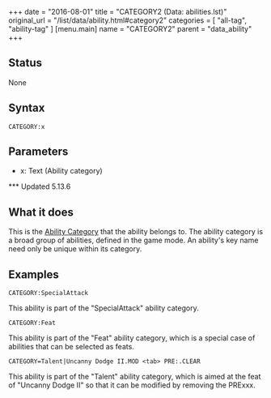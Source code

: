 +++
date = "2016-08-01"
title = "CATEGORY2 (Data: abilities.lst)"
original_url = "/list/data/ability.html#category2"
categories = [ "all-tag", "ability-tag" ]
[menu.main]
    name = "CATEGORY2"
    parent = "data_ability"
+++

## Status

None

## Syntax

`CATEGORY:x`

## Parameters

-   x: Text (Ability category)



<span id="category2"></span> \*\*\* Updated 5.13.6

What it does
------------

This is the [Ability Category](/list/data/abilitycategory.html) that the
ability belongs to. The ability category is a broad group of abilities,
defined in the game mode. An ability's key name need only be unique
within its category.

Examples
--------

`CATEGORY:SpecialAttack`

This ability is part of the "SpecialAttack" ability category.

`CATEGORY:Feat`

This ability is part of the "Feat" ability category, which is a special
case of abilities that can be selected as feats.

`CATEGORY=Talent|Uncanny Dodge II.MOD <tab> PRE:.CLEAR`

This ability is part of the "Talent" ability category, which is aimed at
the feat of "Uncanny Dodge II" so that it can be modified by removing
the PRExxx.

